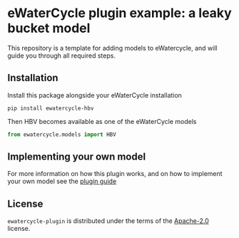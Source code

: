 # eWaterCycle plugin example: a leaky bucket model

This repository is a template for adding models to eWatercycle, and will guide you through all required steps.

## Installation
Install this package alongside your eWaterCycle installation

```console
pip install ewatercycle-hbv
```

Then HBV becomes available as one of the eWaterCycle models

```python
from ewatercycle.models import HBV
```

## Implementing your own model

For more information on how this plugin works, and on how to implement your own model see the [plugin guide](plugin_guide.md)

## License

`ewatercycle-plugin` is distributed under the terms of the [Apache-2.0](https://spdx.org/licenses/Apache-2.0.html) license.
